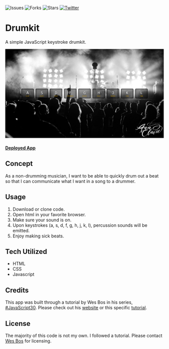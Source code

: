 ![Issues](https://img.shields.io/github/issues/clauries/Drumkit)  ![Forks](https://img.shields.io/github/forks/clauries/Drumkit)  ![Stars](https://img.shields.io/github/stars/clauries/Drumkit) [![Twitter](https://img.shields.io/twitter/url?style=social)](https://twitter.com/intent/tweet?text=Wow:&url=https%3A%2F%2Fgithub.com%2Fclauries%2FDrumkit)

# Drumkit
A simple JavaScript keystroke drumkit.

<img src="./assets/drumkit.png" alt="App Image"/>

#### [Deployed App](https://clauries.github.io/Drumkit/)


## Concept
As a non-drumming musician, I want to be able to quickly drum out a beat so that I can communicate what I want in a song to a drummer.


## Usage
1. Download or clone code.
2. Open html in your favorite browser.
3. Make sure your sound is on.
4. Upon keystrokes (a, s, d, f, g, h, j, k, l), percussion sounds will be emitted.
5. Enjoy making sick beats. 


## Tech Utilized
* HTML
* CSS
* Javascript


## Credits
This app was built through a tutorial by Wes Bos in his series, [#JavaScript30](https://JavaScript30.com). Please check out his [website](https://wesbos.com/) or this specific [tutorial](https://youtu.be/VuN8qwZoego).


## License

The majority of this code is not my own. I followed a tutorial. Please contact [Wes Bos](https://wesbos.com/contact/) for licensing.